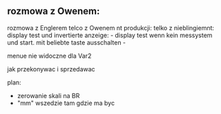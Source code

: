 rozmowa z Owenem:
- 
rozmowa z Englerem
telco z Owenem nt produkcji:
telko z nieblingiemnt: display test und invertierte anzeige:
	- display test wenn kein messystem und start. mit beliebte taste ausschalten
	- 
	

menue nie widoczne dla Var2


jak przekonywac i sprzedawac



plan:
- zerowanie skali na BR
- "mm" wszedzie tam gdzie ma byc